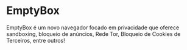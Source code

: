 # EmptyBox
EmptyBox é um novo navegador focado em privacidade que oferece sandboxing, bloqueio de anúncios, Rede Tor, Bloqueio de Cookies de Terceiros, entre outros!
